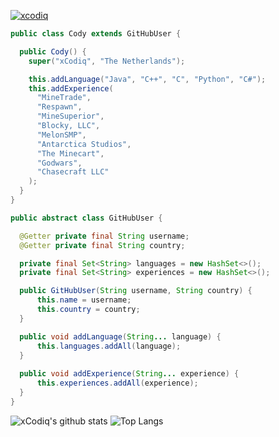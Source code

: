 <a href="https://twitter.com/xCodiq/" target="blank"><img src="https://img.shields.io/twitter/follow/xcodiq?logo=twitter&style=for-the-badge" alt="xcodiq" /></a>

```java
public class Cody extends GitHubUser {

  public Cody() {
    super("xCodiq", "The Netherlands");

    this.addLanguage("Java", "C++", "C", "Python", "C#");
    this.addExperience(
      "MineTrade",
      "Respawn",
      "MineSuperior",
      "Blocky, LLC", 
      "MelonSMP", 
      "Antarctica Studios", 
      "The Minecart", 
      "Godwars", 
      "Chasecraft LLC"
    );
  }
}

public abstract class GitHubUser {

  @Getter private final String username;
  @Getter private final String country;

  private final Set<String> languages = new HashSet<>();
  private final Set<String> experiences = new HashSet<>();

  public GitHubUser(String username, String country) {
      this.name = username;
      this.country = country;
  }

  public void addLanguage(String... language) {
      this.languages.addAll(language);
  }
  
  public void addExperience(String... experience) {
      this.experiences.addAll(experience);
  }
}
```
![xCodiq's github stats](https://github-readme-stats.vercel.app/api?username=xCodiq&count_private=true&show_icons=true&theme=dark&hide_border=false) ![Top Langs](https://github-readme-stats.vercel.app/api/top-langs/?username=xCodiq&theme=dark&count_private=true)


